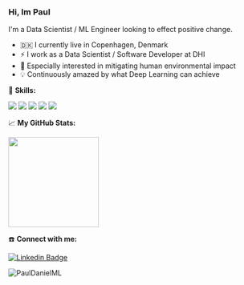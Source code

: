 ### Hi, Im Paul

<p>I'm a Data Scientist / ML Engineer looking to effect positive change. </p>

- :denmark: I currently live in Copenhagen, Denmark
- :zap: I work as a Data Scientist / Software Developer at DHI
- :deciduous_tree: Especially interested in mitigating human environmental impact
- :bulb: Continuously amazed by what Deep Learning can achieve




🎨 **Skills:**

![](https://img.shields.io/badge/Code-Python-green?style=flat-square&logo=python&logoColor=white)
![](https://img.shields.io/badge/ML-PyTorch-green?style=flat-square&logo=pytorch&logoColor=white)
![](https://img.shields.io/badge/Analysis-Pandas-green?style=flat-square&logo=pandas&logoColor=white)
![](https://img.shields.io/badge/DevOps-Docker-green?style=flat-square&logo=docker&logoColor=white)
![](https://img.shields.io/badge/Deployment-FastAPI-green?style=flat-square&logo=fastapi&logoColor=white)




📈 **My GitHub Stats:**
<p>
<img height="180em" src="https://github-readme-stats.vercel.app/api?username=PaulDanielML&show_icons=true&hide_border=true&&count_private=true&include_all_commits=true" />
</p>


☎️ **Connect with me:**

[![Linkedin Badge](https://img.shields.io/badge/-LinkedIn-0e76a8?style=flat-square&logo=Linkedin&logoColor=white)](https://www.linkedin.com/in/paul-daniel-6b3646178/)


<p><img align="center" src="https://github-readme-streak-stats.herokuapp.com/?user=PaulDanielML&" alt="PaulDanielML" /></p>
